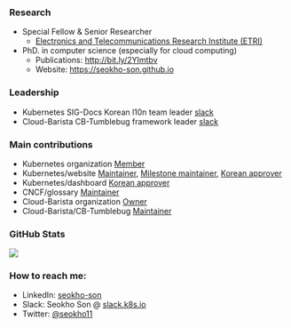 
### Research

- Special Fellow & Senior Researcher
  - [Electronics and Telecommunications Research Institute (ETRI)](https://www.etri.re.kr/eng/main/main.etri)
- PhD. in computer science (especially for cloud computing)
  - Publications: http://bit.ly/2YImtbv
  - Website: https://seokho-son.github.io

### Leadership

- Kubernetes SIG-Docs Korean l10n team leader [slack](https://kubernetes.slack.com/archives/CA1MMR86S)
- Cloud-Barista CB-Tumblebug framework leader [slack](https://cloud-barista.slack.com/archives/CJQ7575PU)

### Main contributions

- Kubernetes organization [Member](https://github.com/orgs/kubernetes/people?query=seokho-son) 
- Kubernetes/website [Maintainer](https://github.com/orgs/kubernetes/teams/website-maintainers/members), [Milestone maintainer](https://github.com/orgs/kubernetes/teams/website-milestone-maintainers/members), [Korean approver](https://github.com/orgs/kubernetes/teams/sig-docs-ko-owners/members)
- Kubernetes/dashboard [Korean approver](https://github.com/kubernetes/dashboard/blob/master/i18n/ko/OWNERS) 
- CNCF/glossary [Maintainer](https://github.com/cncf/glossary)
- Cloud-Barista organization [Owner](https://github.com/cloud-barista) 
- Cloud-Barista/CB-Tumblebug [Maintainer](https://github.com/cloud-barista/cb-tumblebug) 

### GitHub Stats

<a href="https://seokho-son.github.io/">
  <img align="center" src="https://github-readme-stats-eight-theta.vercel.app/api?username=seokho-son&show_icons=true&theme=algolia&include_all_commits=true&count_private=true&line_height=26" />
</a>

### How to reach me:

- LinkedIn: [seokho-son](https://www.linkedin.com/in/seokho-son/)
- Slack: Seokho Son @ [slack.k8s.io](https://slack.k8s.io)
- Twitter: [@seokho11](https://twitter.com/seokho11)


<!--
**seokho-son/seokho-son** is a ✨ _special_ ✨ repository because its `README.md` (this file) appears on your GitHub profile.

Here are some ideas to get you started:

- 🔭 I’m currently working on ...
- 🌱 I’m currently learning ...
- 👯 I’m looking to collaborate on ...
- 🤔 I’m looking for help with ...
- 💬 Ask me about ...
- 📫 How to reach me: ...
- 😄 Pronouns: ...
- ⚡ Fun fact: ...
-->
